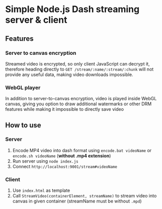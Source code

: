 # Simple Node.js Dash streaming server & client

## Features
### Server to canvas encryption
Streamed video is encrypted, so only client JavaScript can decrypt it, therefore heading directly to `GET /stream/:name/:stream/:chunk` will not provide any useful data, making video downloads impossible.

### WebGL player
In addition to server-to-canvas encryption, video is played inside WebGL canvas, giving you option to draw additional watermarks or other DRM features while making it impossible to directly save video

## How to use
### Server

1. Encode MP4 video into dash format using `encode.bat videoName` or `encode.sh videoName` (**without .mp4 extension**)
2. Run server using `node index.js`
3. Connect `http://localhost:9001/stream#videoName`

### Client

1. Use `index.html` as template
2. Call `StreamVideo(containerElement, streamName)` to stream video into canvas in given container (streamName must be without `.mpd`)